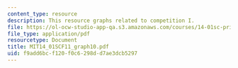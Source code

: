 ```yaml
---
content_type: resource
description: This resource graphs related to competition I.
file: https://ol-ocw-studio-app-qa.s3.amazonaws.com/courses/14-01sc-principles-of-microeconomics-fall-2011/f9add6bcf120f0c6298dd7ae3dcb5297_MIT14_01SCF11_graph10.pdf
file_type: application/pdf
resourcetype: Document
title: MIT14_01SCF11_graph10.pdf
uid: f9add6bc-f120-f0c6-298d-d7ae3dcb5297
---
```

